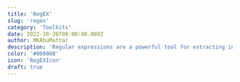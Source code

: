 ```yaml
---
title: 'RegEX'
slug: 'regex'
category: 'Toolkits'
date: 2022-10-26T00:00:00.000Z
author: MKAbuMattar
description: 'Regular expressions are a powerful tool for extracting information from text such as code, files, spreadsheets, or even documents.'
color: '#000000'
icon: 'RegEXIcon'
draft: true
---
```

